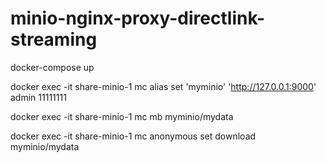 # minio-nginx-proxy-directlink-streaming
docker-compose up

docker exec -it share-minio-1 mc alias set 'myminio' 'http://127.0.0.1:9000' admin 11111111

docker exec -it share-minio-1 mc mb myminio/mydata

docker exec -it share-minio-1 mc anonymous set download myminio/mydata




